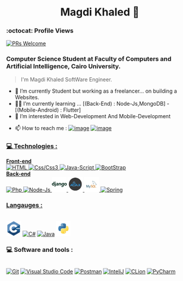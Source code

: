 
<!--
**Magdi-khaled/Magdi-Khaled** is a ✨ _special_ ✨ repository because its `README.md` (this file) appears on your GitHub profile.

Here are some ideas to get you started:

- 🔭 I’m currently working on ...
- 🌱 I’m currently learning ...
- 👯 I’m looking to collaborate on ...
- 🤔 I’m looking for help with ...
- 💬 Ask me about ...
- 📫 How to reach me: ...
- 😄 Pronouns: ...
- ⚡ Fun fact: ...
-->
<h1 align = 'center'>Magdi Khaled 👋</h1>

### :octocat: Profile Views

[![PRs Welcome](https://komarev.com/ghpvc/?username=Magdi-khaled&label=Profile%20views&color=0e75b6&style=flat)](https://github.com/Magdi-khaled)
### Computer Science Student at Faculty of Computers and Artificial Intelligence, Cairo University.

> I'm Magdi Khaled SoftWare Engineer.

- 🔭 I’m currently Student but working as a freelancer... on building a Websites.
- 👨‍💻  I’m currently learning ... [(Back-End) : Node-Js,MongoDB] - [(Mobile-Android) : Flutter]
- 👀 I’m interested in Web-Development And Mobile-Development
<!-- - 🎯 Pesonal Portfolio Website: [Portfolio](https://larrymahumot.github.io/) -->
- 📫 How to reach me : <a target="_blank" rel="noopener noreferrer nofollow" href="mailto: magdikhaled23s@gmail.com"><img src="https://user-images.githubusercontent.com/112272836/215079596-072098c2-d4b9-44ff-a327-489ca029aa75.png" alt="image" style="max-width: 100%;width:40px;height:40px;"></a>  <a target="_blank" rel="noopener noreferrer nofollow" href="https://www.linkedin.com/in/magdi-khaled-2b1b61206/"><img src="https://user-images.githubusercontent.com/112272836/215079502-3d1bf17f-345f-48b0-8276-ff1a1e370742.png" alt="image" style="max-width: 100%;width:40px;height:40px;">

### 💻 Technologies :
   <div style="margin-left=25px;">
      <div>
        <h4 style="padding:0;margin:0;">Front-end</h4>
         <img width="40px" title = "HTML" src="https://cdn.jsdelivr.net/gh/devicons/devicon/icons/html5/html5-original.svg" /> 
         <img width="40px" title = "Css/Css3" src="https://cdn.jsdelivr.net/gh/devicons/devicon/icons/css3/css3-plain.svg" /> 
         <img width="40px" title = "Java-Script" src="https://cdn.jsdelivr.net/gh/devicons/devicon/icons/javascript/javascript-original.svg" />
         <img width="40px" title = "BootStrap" src="https://user-images.githubusercontent.com/25181517/183898054-b3d693d4-dafb-4808-a509-bab54cf5de34.png" />
         </div>
        <div>
            <h4 style="padding:0;margin:0;">Back-end</h4>
            <img width="40px" title = "Php" src="https://cdn.jsdelivr.net/gh/devicons/devicon/icons/php/php-original.svg" />
            <img width="40px" title = "Node-Js" src="https://cdn.jsdelivr.net/gh/devicons/devicon/icons/nodejs/nodejs-original.svg" />
            <img width="40px" title = "Django" src="https://raw.githubusercontent.com/github/explore/7456fdff59816d37ef383a6c8f32a26ff7332db2/topics/django/django.png">
            <img width="40px" title = "Ajax" src="https://raw.githubusercontent.com/github/explore/8be26d91eb231fec0b8856359979ac09f27173fd/topics/ajax/ajax.png">
            <img width="40px" title = "MySql" src="https://raw.githubusercontent.com/github/explore/80688e429a7d4ef2fca1e82350fe8e3517d3494d/topics/mysql/mysql.png">
            <img width="40px" title="Spring" src="https://user-images.githubusercontent.com/25181517/117201470-f6d56780-adec-11eb-8f7c-e70e376cfd07.png">
        </div>
        <div>
    </div>
 
### Langauges :
   <p>
      <br>
      <a href="#"><img width="40px" title = "C++" alt="C++" 
                   src="https://raw.githubusercontent.com/github/explore/80688e429a7d4ef2fca1e82350fe8e3517d3494d/topics/cpp/cpp.png"></a>
      <a href="#"><img width="40px" title = "C#" src="https://pbs.twimg.com/media/EUXTLf8XYAEjUgi.png"></a>
      <a href="#"><img width="40px" title = "Java" src="https://user-images.githubusercontent.com/25181517/117201156-9a724800-adec-11eb-9a9d-3cd0f67da4bc.png"></a>
      <a href="#"><img width="40px" title = "Python"src="https://raw.githubusercontent.com/github/explore/80688e429a7d4ef2fca1e82350fe8e3517d3494d/topics/python/python.png"></a>
      <a href="#"></a>
   </p>
      
### 💻 Software and tools :
   <p>
      <br>
      <a href="#"><img title="Git" width= "40px" src="https://user-images.githubusercontent.com/25181517/192108372-f71d70ac-7ae6-4c0d-8395-51d8870c2ef0.png"></a>
      <a href="#"><img title = "Visual Studio Code" width ="40px" alt="Visual Studio Code" src="https://user-images.githubusercontent.com/29654835/27530003-e78876b8-5a13-11e7-8863-83fbdb900f72.png"></a>
      <a href="#"><img title = "Postman" width = "40px" src="https://user-images.githubusercontent.com/25181517/192109061-e138ca71-337c-4019-8d42-4792fdaa7128.png"></a>
      <a href="#"><img title = "InteliJ" width = "40px" src="https://user-images.githubusercontent.com/25181517/192108890-200809d1-439c-4e23-90d3-b090cf9a4eea.png"></a>
      <a href="#"><img title = "CLion" width = "40px" src="https://static-00.iconduck.com/assets.00/jb-clion-icon-256x256-mysjii3d.png"></a>
      <a href="#"><img title = "PyCharm" width = "40px" src="https://static-00.iconduck.com/assets.00/pycharm-icon-512x512-wd58qkwx.png"></a>
   </p>
     
